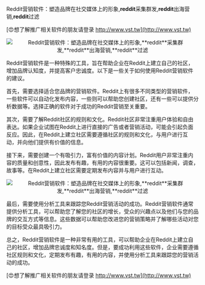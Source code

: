 Reddit营销软件：塑造品牌在社交媒体上的形象,**reddit**采集群发,**reddit**出海营销,**reddit**过滤

[😍想了解推广相关软件的朋友请登录 http://www.vst.tw](http://www.vst.tw)

 <center><img src="https://vst.tw/MP4/tuiguang/png/4.png" alt="Reddit营销软件：塑造品牌在社交媒体上的形象,**reddit**采集群发,**reddit**出海营销,**reddit**过滤"></center>

Reddit营销软件是一种特殊的工具，旨在帮助企业在Reddit上建立自己的社区，增加品牌认知度，并提高客户忠诚度。以下是一些关于如何使用Reddit营销软件的建议。

首先，需要选择适合您品牌的营销软件。Reddit上有很多不同类型的营销软件，一些软件可以自动化发布内容，一些则可以帮助您创建社区，还有一些可以提供分析数据等。选择正确的软件对于成功的Reddit营销至关重要。

其次，需要了解Reddit社区的规则和文化。Reddit社区非常注重用户体验和自由表达。如果企业试图在Reddit上进行直接的广告或者营销活动，可能会引起负面反应。因此，在Reddit上建立社区需要遵循社区的规则和文化，与用户进行互动，并向他们提供有价值的信息。

接下来，需要创建一个有吸引力，富有价值的内容计划。Reddit用户非常注重内容的质量和创意性，因此发布有趣，有用的内容很重要。这可以包括新闻，调查，故事等。在Reddit上建立社区需要定期发布内容并与用户进行互动。

 <center><img src="https://vst.tw/MP4/tuiguang/png/7.png" alt="Reddit营销软件：塑造品牌在社交媒体上的形象,**reddit**采集群发,**reddit**出海营销,**reddit**过滤"></center>

最后，需要使用分析工具来跟踪您Reddit营销活动的成功。Reddit营销软件通常提供分析工具，可以帮助您了解您的社区的增长，受众的兴趣点以及他们与您的品牌的交互方式等信息。这些数据可以帮助您改进您的营销策略并了解哪些活动对您的目标受众最具吸引力。

总之，Reddit营销软件是一种非常有用的工具，可以帮助企业在Reddit上建立自己的社区，增加品牌忠诚度和知名度。但是，要成功利用这些软件，企业需要遵循社区规则和文化，定期发布有趣，有用的内容，并使用分析工具来跟踪您的营销活动的成功。

[😍想了解推广相关软件的朋友请登录 http://www.vst.tw](http://www.vst.tw)



